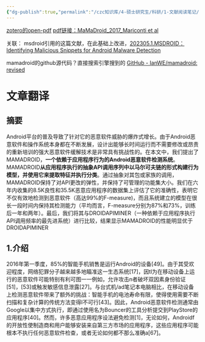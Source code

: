 ```yaml
---
{"dg-publish":true,"permalink":"/czc知识库/4-硕士研究生/科研/1-文献阅读笔记/1-恶意代码经典论文/MAMADROID：Detecting Android Malware by Building Markov Chains of Behavioral Models/","dgPassFrontmatter":true,"created":"2024-06-18T17:45:27.012+08:00","updated":"2024-12-08T12:30:21.205+08:00"}
---
```



[zotero的open-pdf](zotero://open-pdf/library/items/8K4TRWNZ)
[pdf链接：MaMaDroid_2017_Mariconti et al](MaMaDroid_2017_Mariconti%20et%20al.pdf)

关联：
msdroid引用的这篇文献，在此基础上改进，[202305.1.MSDROID：Identifying Malicious Snippets for Android Malware Detection](202305.1.MSDROID：Identifying%20Malicious%20Snippets%20for%20Android%20Malware%20Detection.md)


mamadroid的github源代码？直接搜索引擎搜到的
[GitHub - IanWE/mamadroid: revised](https://github.com/IanWE/mamadroid)


# 文章翻译
## 摘要
Android平台的普及导致了针对它的恶意软件威胁的爆炸式增长。由于Android恶意软件和操作系统本身都在不断发展，设计出能够长时间运行而不需要修改或昂责的重新培训的强大恶意软件缓解技术是非常具有挑战性的。在本文中，我们提出了MAMADROID，**一个依赖于应用程序行为的Android恶意软件检测系统**。MAMADROID**从应用程序执行的抽象API调用序列中以马尔可夫链的形式构建行为模型，并使用它来提取特征并执行分类**。通过抽象对其包或家族的调用，MAMADROID保持了对API更改的弹性，并保持了可管理的功能集大小。我们在六年内收集的8.5K良性和35.5K恶意应用程序的数据集上评估了它的准确性，表明它不仅有效地检测到恶意软件（高达99%的F-measure)，而且系统建立的模型在很长一段时间内保持其检测能力（平均而言，F-measure分别为87%和73%，训练后一年和两年）。最后，我们将其与DROIDAPIMINER（一种依赖于应用程序执行API调用频率的最先进系统）进行比较，结果显示MAMADROID的性能明显优于DROIDAPIMINER
## 1.介绍
2016年第一季度，85%的智能手机销售是运行Android的设备[49]。由于其受欢迎程度，网络犯罪分子越来越多地瞄准这一生态系统[17]，因tl为在移动设备上运行的恶意软件可能特别有利可图一一例如，允许攻击n者破坏双因素身份验证[51]，[53]或触发敏感信息泄露[27]。与台式机/ad笔记本电脑相比，在移动设备上检测恶意软件带来了额外的挑战：智能手机的电池寿命有限，使得使用需要不断扫描和复杂计算的传统方法变得I不可行[43]。因此，Android恶意软件检测通常由Google以集中方式执行，即通过使用名为Bouncer的工具分析提交到PlayStore的应用程序[40]。然而，许多恶意应用程序设法避免检测[1]，无论如何，Androidf的开放性使制造商和用户能够安装来自第三方市场的应用程序，这些应用程序可能根本不执行任何恶意软件检查，或者无论如何都不那么准确a[67]。








